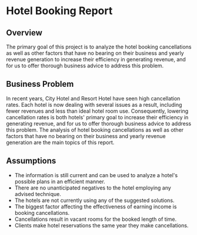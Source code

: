 # Hotel Booking Report

## Overview
The primary goal of this project is to analyze the hotel booking cancellations as well as other factors that have no bearing on their business and yearly revenue generation to increase their efficiency in generating revenue, and for us to offer thorough business advice to address this problem.

## Business Problem
In recent years, City Hotel and Resort Hotel have seen high cancellation rates. Each hotel is now dealing with several issues as a result, including fewer revenues and less than ideal hotel room use. Consequently, lowering cancellation rates is both hotels' primary goal to increase their efficiency in generating revenue, and for us to offer thorough business advice to address this problem. The analysis of hotel booking cancellations as well as other factors that have no bearing on their business and yearly revenue generation are the main topics of this report.

## Assumptions
- The information is still current and can be used to analyze a hotel's possible plans in an efficient manner.
- There are no unanticipated negatives to the hotel employing any advised technique.
- The hotels are not currently using any of the suggested solutions.
- The biggest factor affecting the effectiveness of earning income is booking cancellations.
- Cancellations result in vacant rooms for the booked length of time.
- Clients make hotel reservations the same year they make cancellations.